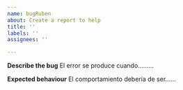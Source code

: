 ```yaml
---
name: bugRuben
about: Create a report to help
title: ''
labels: ''
assignees: ''

---
```


**Describe the bug**
El error se produce cuando.........

**Expected behaviour**
El comportamiento debería de ser......
